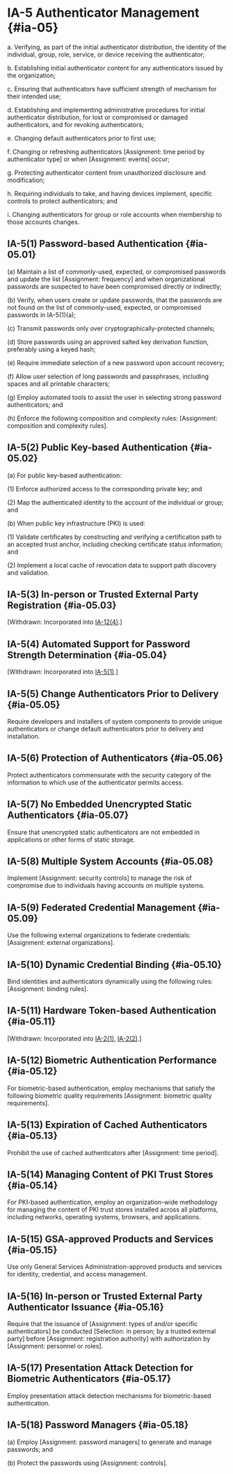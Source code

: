 # IA-5 Authenticator Management {#ia-05}

a. Verifying, as part of the initial authenticator distribution, the identity of the individual, group, role, service, or device receiving the authenticator;

b. Establishing initial authenticator content for any authenticators issued by the organization;

c. Ensuring that authenticators have sufficient strength of mechanism for their intended use;

d. Establishing and implementing administrative procedures for initial authenticator distribution, for lost or compromised or damaged authenticators, and for revoking authenticators;

e. Changing default authenticators prior to first use;

f. Changing or refreshing authenticators [Assignment: time period by authenticator type] or when [Assignment: events] occur;

g. Protecting authenticator content from unauthorized disclosure and modification;

h. Requiring individuals to take, and having devices implement, specific controls to protect authenticators; and

i. Changing authenticators for group or role accounts when membership to those accounts changes.

## IA-5(1) Password-based Authentication {#ia-05.01}

(a) Maintain a list of commonly-used, expected, or compromised passwords and update the list [Assignment: frequency] and when organizational passwords are suspected to have been compromised directly or indirectly;

(b) Verify, when users create or update passwords, that the passwords are not found on the list of commonly-used, expected, or compromised passwords in IA-5(1)(a);

(c) Transmit passwords only over cryptographically-protected channels;

(d) Store passwords using an approved salted key derivation function, preferably using a keyed hash;

(e) Require immediate selection of a new password upon account recovery;

(f) Allow user selection of long passwords and passphrases, including spaces and all printable characters;

(g) Employ automated tools to assist the user in selecting strong password authenticators; and

(h) Enforce the following composition and complexity rules: [Assignment: composition and complexity rules].

## IA-5(2) Public Key-based Authentication {#ia-05.02}

(a) For public key-based authentication:

(1) Enforce authorized access to the corresponding private key; and

(2) Map the authenticated identity to the account of the individual or group; and

(b) When public key infrastructure (PKI) is used:

(1) Validate certificates by constructing and verifying a certification path to an accepted trust anchor, including checking certificate status information; and

(2) Implement a local cache of revocation data to support path discovery and validation.

## IA-5(3) In-person or Trusted External Party Registration {#ia-05.03}

[Withdrawn: Incorporated into [IA-12(4)](../ia/ia-12#ia-12.04).]

## IA-5(4) Automated Support for Password Strength Determination {#ia-05.04}

[Withdrawn: Incorporated into [IA-5(1)](../ia/ia-05#ia-05.01).]

## IA-5(5) Change Authenticators Prior to Delivery {#ia-05.05}

Require developers and installers of system components to provide unique authenticators or change default authenticators prior to delivery and installation.

## IA-5(6) Protection of Authenticators {#ia-05.06}

Protect authenticators commensurate with the security category of the information to which use of the authenticator permits access.

## IA-5(7) No Embedded Unencrypted Static Authenticators {#ia-05.07}

Ensure that unencrypted static authenticators are not embedded in applications or other forms of static storage.

## IA-5(8) Multiple System Accounts {#ia-05.08}

Implement [Assignment: security controls] to manage the risk of compromise due to individuals having accounts on multiple systems.

## IA-5(9) Federated Credential Management {#ia-05.09}

Use the following external organizations to federate credentials: [Assignment: external organizations].

## IA-5(10) Dynamic Credential Binding {#ia-05.10}

Bind identities and authenticators dynamically using the following rules: [Assignment: binding rules].

## IA-5(11) Hardware Token-based Authentication {#ia-05.11}

[Withdrawn: Incorporated into [IA-2(1)](../ia/ia-02#ia-02.01), [IA-2(2)](../ia/ia-02#ia-02.02).]

## IA-5(12) Biometric Authentication Performance {#ia-05.12}

For biometric-based authentication, employ mechanisms that satisfy the following biometric quality requirements [Assignment: biometric quality requirements].

## IA-5(13) Expiration of Cached Authenticators {#ia-05.13}

Prohibit the use of cached authenticators after [Assignment: time period].

## IA-5(14) Managing Content of PKI Trust Stores {#ia-05.14}

For PKI-based authentication, employ an organization-wide methodology for managing the content of PKI trust stores installed across all platforms, including networks, operating systems, browsers, and applications.

## IA-5(15) GSA-approved Products and Services {#ia-05.15}

Use only General Services Administration-approved products and services for identity, credential, and access management.

## IA-5(16) In-person or Trusted External Party Authenticator Issuance {#ia-05.16}

Require that the issuance of [Assignment: types of and/or specific authenticators] be conducted [Selection: in person; by a trusted external party] before [Assignment: registration authority] with authorization by [Assignment: personnel or roles].

## IA-5(17) Presentation Attack Detection for Biometric Authenticators {#ia-05.17}

Employ presentation attack detection mechanisms for biometric-based authentication.

## IA-5(18) Password Managers {#ia-05.18}

(a) Employ [Assignment: password managers] to generate and manage passwords; and

(b) Protect the passwords using [Assignment: controls].

